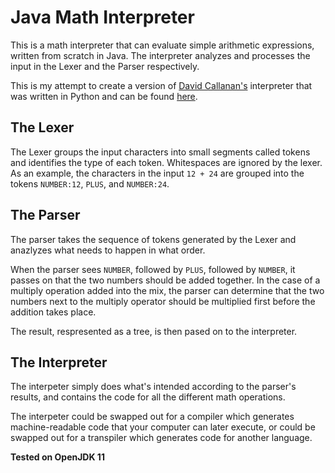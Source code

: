 # Java Math Interpreter

This is a math interpreter that can evaluate simple arithmetic expressions, written from scratch in Java. The interpreter analyzes and processes the input in the Lexer and the Parser respectively.

This is my attempt to create a version of [David Callanan's](https://github.com/davidcallanan) interpreter that was written in Python and can be found [here](https://github.com/davidcallanan/py-simple-math-interpreter).


## The Lexer
The Lexer groups the input characters into small segments called tokens and identifies the type of each token. Whitespaces are ignored by the lexer.
As an example, the characters in the input `12 + 24` are grouped into the tokens `NUMBER:12`, `PLUS`, and `NUMBER:24`.


## The Parser
The parser takes the sequence of tokens generated by the Lexer and anazlyzes what needs to happen in what order. 

When the parser sees `NUMBER`, followed by `PLUS`, followed by `NUMBER`, it passes on that the two numbers should be added together. In the case of a multiply operation added into the mix, the parser can determine that the two numbers next to the multiply operator should be multiplied first before the addition takes place.

The result, respresented as a tree, is then pased on to the interpreter.


## The Interpreter
The interpeter simply does what's intended according to the parser's results, and contains the code for all the different math operations.

The interpeter could be swapped out for a compiler which generates machine-readable code that your computer can later execute, or could be swapped out for a transpiler which generates code for another language.


**Tested on OpenJDK 11**
